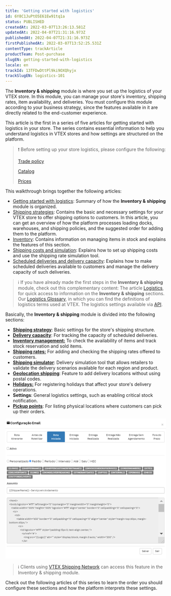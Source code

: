 ```yaml
---
title: 'Getting started with logistics'
id: 6Y8C1JuPtO5E61Ew91tq1a
status: PUBLISHED
createdAt: 2022-03-07T13:26:13.581Z
updatedAt: 2022-04-07T21:31:16.973Z
publishedAt: 2022-04-07T21:31:16.973Z
firstPublishedAt: 2022-03-07T13:52:25.531Z
contentType: trackArticle
productTeam: Post-purchase
slugEN: getting-started-with-logistics
locale: en
trackId: 13TFDwDttPl9ki9OXQhyjx
trackSlugEN: logistics-101
---
```



The **Inventory & shipping** module is where you set up the logistics of your VTEX store. In this module, you can manage your store's inventory, shipping rates, item availability, and deliveries. You must configure this module according to your business strategy, since the features available in it are directly related to the end-customer experience.

This article is the first in a series of five articles for getting started with logistics in your store. The series contains essential information to help you understand logistics in VTEX stores and how settings are structured on the platform.

>❗ Before setting up your store logistics, please configure the following:
> <body>
>
> [Trade policy](https://help.vtex.com/en/tutorial/criar-uma-politica-comercial--563tbcL0TYKEKeOY4IAgAE)
>
> [Catalog](https://help.vtex.com/en/tracks/catalogo-101--5AF0XfnjfWeopIFBgs3LIQ/3rA2tTpIoEXdv2nzC27zxR)
>
> [Prices](https://help.vtex.com/en/tracks/precos-101--6f8pwCns3PJHqMvQSugNfP/3N9xYhnampRQOrfaTAOxNu)
>
> </body>

This walkthrough brings together the following articles:

* [Getting started with logistics](https://help.vtex.com/en/tracks/logistics-101--13TFDwDttPl9ki9OXQhyjx/6Y8C1JuPtO5E61Ew91tq1a): Summary of how the **Inventory & shipping** module is organized.
* [Shipping strategies](https://help.vtex.com/en/tracks/logistics-101--13TFDwDttPl9ki9OXQhyjx/4IPeNztIXsZI4oA5TyES9N): Contains the basic and necessary settings for your VTEX store to offer shipping options to customers. In this article, you can get an overview of how the platform processes loading docks, warehouses, and shipping policies, and the suggested order for adding them to the platform.
* [Inventory](https://help.vtex.com/en/tracks/logistics-101--13TFDwDttPl9ki9OXQhyjx/2XyUVa0UKMyHTmwqyA5Bx6): Contains information on managing items in stock and explains the features of this section.
* [Shipping costs and simulation](https://help.vtex.com/en/tracks/logistics-101--13TFDwDttPl9ki9OXQhyjx/3by48jFhzpZEseYFpH9uVt): Explains how to set up shipping costs and use the shipping rate simulation tool.
* [Scheduled deliveries and delivery capacity](https://help.vtex.com/en/tracks/logistics-101--13TFDwDttPl9ki9OXQhyjx/5TuyqHRCCwYMaDv4r8rZdo): Explains how to make scheduled deliveries available to customers and manage the delivery capacity of such deliveries. 

>ℹ️ If you have already made the first steps in the **Inventory & shipping** module, check out this complementary content:
> The article [Logistics](https://help.vtex.com/en/tutorial/logistics--53udnvI5eBy8DKo8FOjMoP), for quick access to information on the **Inventory & shipping** sections. 
> Our [Logistics Glossary](https://help.vtex.com/en/tutorial/logistics-glossary--16DSSiXn548rsidi0A8Hby), in which you can find the definitions of logistics terms used at VTEX.
> The logistics settings available via [API](https://developers.vtex.com/vtex-rest-api/reference/logistics-api-overview).

Basically, the **Inventory & shipping** module is divided into the following sections:

* **[Shipping strategy](https://help.vtex.com/en/tutorial/shipping-strategy--58vLBDbjYVQzJ6rRc5QNz3)**: Basic settings for the store's shipping structure.  
* **[Delivery capacity](https://help.vtex.com/en/tutorial/managing-delivery-capacity--2y217FQZCjD0I1n62yxVcz)**: For tracking the capacity of scheduled deliveries.
* **[Inventory management:](https://help.vtex.com/en/tutorial/managing-stock-items--tutorials_139)** To check the availability of items and track stock reservation and sold items.
* **[Shipping rates:](https://help.vtex.com/en/tutorial/shipping-rates--1Balpg3rv0854udEPedvMM)</span>** For adding and checking the shipping rates offered to customers.
* **[Shipping simulator](https://help.vtex.com/en/tutorial/shipping-simulation--tutorials_144)**: Delivery simulation tool that allows retailers to validate the delivery scenarios available for each region and product.
* **[Geolocation shipping](https://help.vtex.com/en/tutorial/registering-geolocation--tutorials_138)**: Feature to add delivery locations without using postal codes.
* **[Holidays:](https://help.vtex.com/en/tutorial/registering-holidays--2ItOthSEAoyAmcwsuiO6Yk)** For registering holidays that affect your store's delivery operations. 
* **Settings**: General logistics settings, such as enabling critical stock notification.
* **[Pickup points](https://help.vtex.com/en/tutorial/pickup-points--2fljn6wLjn8M4lJHA6HP3R)**: For listing physical locations where customers can pick up their orders.

![estoque e entregaEN](https://raw.githubusercontent.com/vtexdocs/help-center-content/refs/heads/main/_1.png)

>ℹ️ Clients using [VTEX Shipping Network](https://vtex.com/us-en/) can access this feature in the Inventory & shipping module.

Check out the following articles of this series to learn the order you should configure these sections and how the platform interprets these settings.

